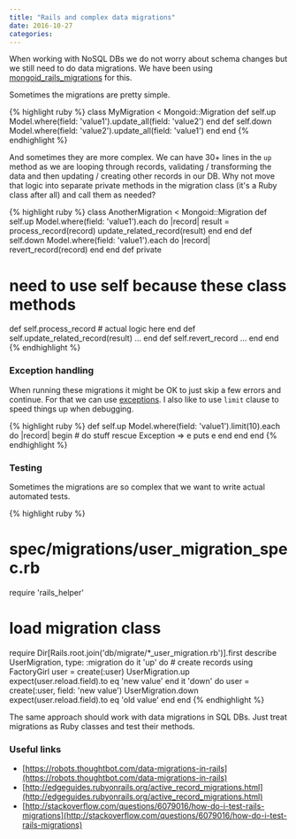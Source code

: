 ```yaml
---
title: "Rails and complex data migrations"
date: 2016-10-27
categories:
---
```


When working with NoSQL DBs we do not worry about schema changes but we still need to do data migrations.  We have been using [mongoid_rails_migrations](https://github.com/adacosta/mongoid_rails_migrations) for this.

Sometimes the migrations are pretty simple.  

{% highlight ruby %}
class MyMigration < Mongoid::Migration
  def self.up
    Model.where(field: 'value1').update_all(field: 'value2')
  end
  def self.down
    Model.where(field: 'value2').update_all(field: 'value1')
  end
end
{% endhighlight %}

And sometimes they are more complex.  We can have 30+ lines in the `up` method as we are looping through records, validating / transforming the data and then updating / creating other records in our DB.  Why not move that logic into separate private methods in the migration class (it's a Ruby class after all) and call them as needed?  

{% highlight ruby %}
class AnotherMigration < Mongoid::Migration
  def self.up
    Model.where(field: 'value1').each do |record|
      result = process_record(record)
      update_related_record(result)
    end
  end
  def self.down
    Model.where(field: 'value1').each do |record|
      revert_record(record)
    end
  end
def private
  # need to use self because these class methods
  def self.process_record
    # actual logic here
  end
  def self.update_related_record(result)
    ...
  end
  def self.revert_record
    ...
  end
end
{% endhighlight %}


### Exception handling

When running these migrations it might be OK to just skip a few errors and continue.  For that we can use  [exceptions](http://rubylearning.com/satishtalim/ruby_exceptions.html).  I also like to use `limit` clause to speed things up when debugging.

{% highlight ruby %}
def self.up
  Model.where(field: 'value1').limit(10).each do |record|
    begin
      # do stuff
    rescue Exception => e
      puts e
    end
  end
end
{% endhighlight %}

### Testing

Sometimes the migrations are so complex that we want to write actual automated tests.  

{% highlight ruby %}
# spec/migrations/user_migration_spec.rb
require 'rails_helper'
# load migration class
require Dir[Rails.root.join('db/migrate/*_user_migration.rb')].first
describe UserMigration, type: :migration do
  it 'up' do
    # create records using FactoryGirl
    user = create(:user)
    UserMigration.up
    expect(user.reload.field).to eq 'new value'
  end
  it 'down' do
    user = create(:user, field: 'new value')
    UserMigration.down
    expect(user.reload.field).to eq 'old value'
  end
end
{% endhighlight %}

The same approach should work with data migrations in SQL DBs.  Just treat migrations as Ruby classes and test their methods.  

### Useful links

* [https://robots.thoughtbot.com/data-migrations-in-rails](https://robots.thoughtbot.com/data-migrations-in-rails)
* [http://edgeguides.rubyonrails.org/active_record_migrations.html](http://edgeguides.rubyonrails.org/active_record_migrations.html)
* [http://stackoverflow.com/questions/6079016/how-do-i-test-rails-migrations](http://stackoverflow.com/questions/6079016/how-do-i-test-rails-migrations)
